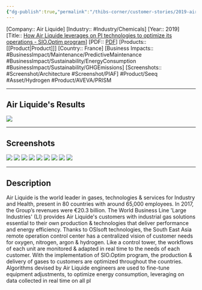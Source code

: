 ```yaml
---
{"dg-publish":true,"permalink":"/thibs-corner/customer-stories/2019-air-liquide-how-air-liquide-leverages-on-pi-technologies-to-optimize-its-operations-sio-optim-program/"}
---
```


[Company:: Air Liquide]
[Industry:: #Industry/Chemicals]
[Year:: 2019]
[Title:: [How Air Liquide leverages on PI technologies to optimize its operations - SIO.Optim program](https://resources.osisoft.com/presentations/how-air-liquide-leverages-on-pi-technologies-to-optimize-its-operations---sio-optim-program/)]
[PDF:: [PDF](https://cdn.osisoft.com/osi/presentations/2019-uc-san-francisco/US19NA-D2OG07-AirLiquide-Zhang-How-Air-Liquide-leverages-on-PI-technologies-to-optimize-its-operations.pdf)]
[Products:: [[Product\|Product]]]
[Country:: France]
[Business Impacts:: #BusinessImpact/Maintenance/PredictiveMaintenance #BusinessImpact/Sustainability/EnergyConsumption #BusinessImpact/Sustainability/GHGEmissions]
[Screenshots:: #Screenshot/Architecture  #Screenshot/PIAF]
#Product/Seeq #Asset/Hydrogen  #Product/AVEVA/PRISM  

---
## Air Liquide's Results
![](https://i.imgur.com/ErdSlXq.png)

---
## Screenshots
![](https://i.imgur.com/tA3CBw7.png)
![](https://i.imgur.com/WlTFF9K.png)
![](https://i.imgur.com/eZX8I4l.png)
![](https://i.imgur.com/J4StoUj.png)
![](https://i.imgur.com/pxXNwPd.png)
![](https://i.imgur.com/wjC7j3x.png)
![](https://i.imgur.com/DYdAOmg.png)
![](https://i.imgur.com/dlQqPoU.png)
![](https://i.imgur.com/vgYeFgY.png)


---
## Description

Air Liquide is the world leader in gases, technologies & services for Industry and Health, present in 80 countries with around 65,000 employees. In 2017, the Group’s revenues were €20.3 billion. The World Business Line 'Large Industries' (LI) provides Air Liquide's customers with industrial gas solutions essential to their own production & technologies that deliver performance and energy efficiency. Thanks to OSIsoft technologies, the South East Asia remote operation control center has a centralized vision of customer needs for oxygen, nitrogen, argon & hydrogen. Like a control tower, the workflows of each unit are monitored & adapted in real time to the needs of each customer. With the implementation of SIO.Optim program, the production & delivery of gases to customers are optimized throughout the countries. Algorithms devised by Air Liquide engineers are used to fine-tune equipment adjustments, to optimize energy consumption, leveraging on data collected in real time on all pl